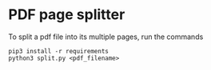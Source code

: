 # PDF page splitter
To split a pdf file into its multiple pages, run the commands
```
pip3 install -r requirements
python3 split.py <pdf_filename>
```

